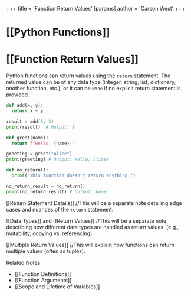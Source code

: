 +++
 title = 'Function Return Values'
[params]
	author = 'Carson West'
+++
# [[Python Functions]]
# [[Function Return Values]] 
Python functions can return values using the `return` statement.  The returned value can be of any data type (integer, string, list, dictionary, another function, etc.), or it can be `None` if no explicit return statement is provided.

```python
def add(x, y):
  return x + y

result = add(5, 3)
print(result)  # Output: 8

def greet(name):
  return f"Hello, {name}!"

greeting = greet("Alice")
print(greeting) # Output: Hello, Alice!

def no_return():
  print("This function doesn't return anything.")

no_return_result = no_return()
print(no_return_result) # Output: None
```

[[Return Statement Details]]  //This will be a separate note detailing edge cases and nuances of the `return` statement.

[[Data Types]] and [[Return Values]] //This will be a separate note describing how different data types are handled as return values.  (e.g., mutability, copying vs. referencing)

[[Multiple Return Values]] //This will explain how functions can return multiple values (often as tuples).

Related Notes:
- [[Function Definitions]]
- [[Function Arguments]]
- [[Scope and Lifetime of Variables]]
